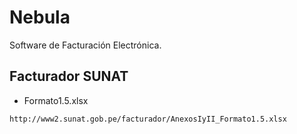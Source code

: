 # Nebula

Software de Facturación Electrónica.

## Facturador SUNAT

- Formato1.5.xlsx

```bash
http://www2.sunat.gob.pe/facturador/AnexosIyII_Formato1.5.xlsx
```
